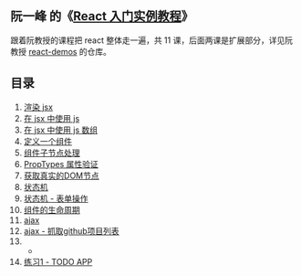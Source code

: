 ## 阮一峰 的《[React 入门实例教程][1]》

跟着阮教授的课程把 react 整体走一遍，共 11 课，后面两课是扩展部分，详见阮教授 [react-demos][2] 的仓库。


## 目录
1. [渲染 jsx](https://52cik.github.io/demo/react-demos/demo01/index.html)
1. [在 jsx 中使用 js](https://52cik.github.io/demo/react-demos/demo02/index.html)
1. [在 jsx 中使用 js 数组](https://52cik.github.io/demo/react-demos/demo03/index.html)
1. [定义一个组件](https://52cik.github.io/demo/react-demos/demo04/index.html)
1. [组件子节点处理](https://52cik.github.io/demo/react-demos/demo05/index.html)
1. [PropTypes 属性验证](https://52cik.github.io/demo/react-demos/demo06/index.html)
1. [获取真实的DOM节点](https://52cik.github.io/demo/react-demos/demo07/index.html)
1. [状态机](https://52cik.github.io/demo/react-demos/demo08/index.html)
1. [状态机 - 表单操作](https://52cik.github.io/demo/react-demos/demo09/index.html)
1. [组件的生命周期](https://52cik.github.io/demo/react-demos/demo10/index.html)
1. [ajax](https://52cik.github.io/demo/react-demos/demo11/index.html)
1. [ajax - 抓取github项目列表](https://52cik.github.io/demo/react-demos/demo12/index.html)
1. -
1. [练习1 - TODO APP](https://52cik.github.io/demo/react-demos/demo14/index.html)

[1]: http://www.ruanyifeng.com/blog/2015/03/react.html "React 入门实例教程"
[2]: https://github.com/ruanyf/react-demos "a collection of simple demos of React.js"